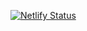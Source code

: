 [![Netlify Status](https://api.netlify.com/api/v1/badges/f44549bd-fc93-40d9-82fe-0a7cf1f8a6b9/deploy-status)](https://app.netlify.com/sites/wp-postapi/deploys)
